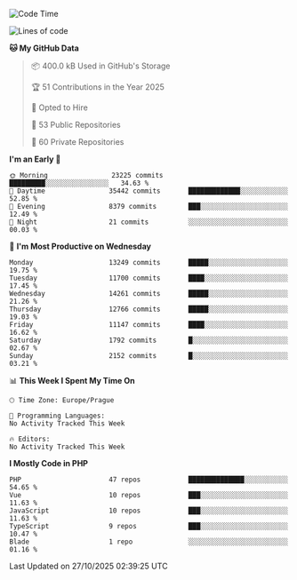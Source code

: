 <!--START_SECTION:waka-->
![Code Time](http://img.shields.io/badge/Code%20Time-1%2C584%20hrs%203%20mins-blue)

![Lines of code](https://img.shields.io/badge/From%20Hello%20World%20I%27ve%20Written-19.1%20million%20lines%20of%20code-blue)

**🐱 My GitHub Data** 

> 📦 400.0 kB Used in GitHub's Storage 
 > 
> 🏆 51 Contributions in the Year 2025
 > 
> 💼 Opted to Hire
 > 
> 📜 53 Public Repositories 
 > 
> 🔑 60 Private Repositories 
 > 
**I'm an Early 🐤** 

```text
🌞 Morning                23225 commits       █████████░░░░░░░░░░░░░░░░   34.63 % 
🌆 Daytime                35442 commits       █████████████░░░░░░░░░░░░   52.85 % 
🌃 Evening                8379 commits        ███░░░░░░░░░░░░░░░░░░░░░░   12.49 % 
🌙 Night                  21 commits          ░░░░░░░░░░░░░░░░░░░░░░░░░   00.03 % 
```
📅 **I'm Most Productive on Wednesday** 

```text
Monday                   13249 commits       █████░░░░░░░░░░░░░░░░░░░░   19.75 % 
Tuesday                  11700 commits       ████░░░░░░░░░░░░░░░░░░░░░   17.45 % 
Wednesday                14261 commits       █████░░░░░░░░░░░░░░░░░░░░   21.26 % 
Thursday                 12766 commits       █████░░░░░░░░░░░░░░░░░░░░   19.03 % 
Friday                   11147 commits       ████░░░░░░░░░░░░░░░░░░░░░   16.62 % 
Saturday                 1792 commits        █░░░░░░░░░░░░░░░░░░░░░░░░   02.67 % 
Sunday                   2152 commits        █░░░░░░░░░░░░░░░░░░░░░░░░   03.21 % 
```


📊 **This Week I Spent My Time On** 

```text
🕑︎ Time Zone: Europe/Prague

💬 Programming Languages: 
No Activity Tracked This Week

🔥 Editors: 
No Activity Tracked This Week
```

**I Mostly Code in PHP** 

```text
PHP                      47 repos            ██████████████░░░░░░░░░░░   54.65 % 
Vue                      10 repos            ███░░░░░░░░░░░░░░░░░░░░░░   11.63 % 
JavaScript               10 repos            ███░░░░░░░░░░░░░░░░░░░░░░   11.63 % 
TypeScript               9 repos             ███░░░░░░░░░░░░░░░░░░░░░░   10.47 % 
Blade                    1 repo              ░░░░░░░░░░░░░░░░░░░░░░░░░   01.16 % 
```




 Last Updated on 27/10/2025 02:39:25 UTC
<!--END_SECTION:waka-->
<!--
**AlexKratky/AlexKratky** is a ✨ _special_ ✨ repository because its `README.md` (this file) appears on your GitHub profile.

Here are some ideas to get you started:

- 🔭 I’m currently working on ...
- 🌱 I’m currently learning ...
- 👯 I’m looking to collaborate on ...
- 🤔 I’m looking for help with ...
- 💬 Ask me about ...
- 📫 How to reach me: ...
- 😄 Pronouns: ...
- ⚡ Fun fact: ...
-->
